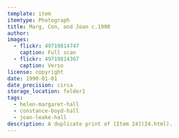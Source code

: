 ```yaml
---
template: item
itemtype: Photograph
title: Marg, Con, and Joan c.1990
author: 
images:
  - flickr: 49719814747
    caption: Full scan
  - flickr: 49719814367
    caption: Verso
license: copyright
date: 1990-01-01
date_precision: circa
storage_location: folder1
tags:
  - helen-margaret-hall
  - constance-boyd-hall
  - joan-leake-hall
description: A duplicate print of [Item 24](24.html).
---
```

